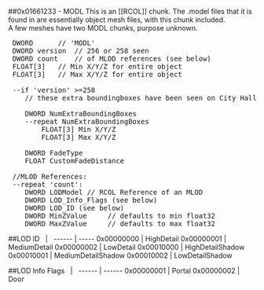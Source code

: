 ##0x01661233 - MODL
This is an [[RCOL]] chunk. The .model files that it is found in are essentially object mesh files, with this chunk included. <br>
A few meshes have two MODL chunks, purpose unknown.
<pre>
 DWORD		// 'MODL'
 DWORD version	// 256 or 258 seen
 DWORD count	// of MLOD references (see below)
 FLOAT[3]	// Min X/Y/Z for entire object
 FLOAT[3]	// Max X/Y/Z for entire object
 
 --if 'version' >=258
 	// these extra boundingboxes have been seen on City Hall and School community objects 

 	DWORD NumExtraBoundingBoxes
 	--repeat NumExtraBoundingBoxes
 		FLOAT[3] Min X/Y/Z
 		FLOAT[3] Max X/Y/Z
 
 	DWORD FadeType
 	FLOAT CustomFadeDistance
 
 //MLOD References:
 --repeat 'count':
 	DWORD LODModel // RCOL Reference of an MLOD
 	DWORD LOD_Info_Flags (see below)
 	DWORD LOD_ID (see below)
 	DWORD MinZValue		// defaults to min float32
 	DWORD MaxZValue		// defaults to max float32
</pre>

##LOD ID
&nbsp; | &nbsp; 
------ | -----
0x00000000 | HighDetail
0x00000001 | MediumDetail
0x00000002 | LowDetail
0x00010000 | HighDetailShadow 
0x00010001 | MediumDetailShadow
0x00010002 | LowDetailShadow

##LOD Info Flags
&nbsp; | &nbsp;
------ | ------
0x00000001 | Portal 
0x00000002 | Door